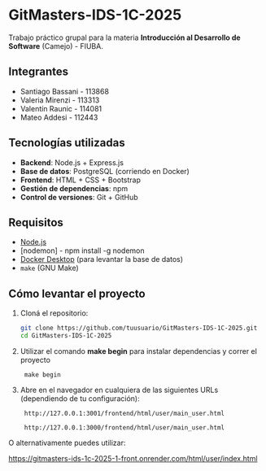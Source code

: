 # GitMasters-IDS-1C-2025

Trabajo práctico grupal para la materia **Introducción al Desarrollo de Software** (Camejo) - FIUBA.

## Integrantes

- Santiago Bassani - 113868  
- Valeria Mirenzi - 113313  
- Valentín Raunic - 114081  
- Mateo Addesi - 112443

## Tecnologías utilizadas

- **Backend**: Node.js + Express.js  
- **Base de datos**: PostgreSQL (corriendo en Docker)  
- **Frontend**: HTML + CSS + Bootstrap  
- **Gestión de dependencias**: npm  
- **Control de versiones**: Git + GitHub


## Requisitos

- [Node.js](https://nodejs.org/)
- [nodemon] - npm install -g nodemon
- [Docker Desktop](https://www.docker.com/products/docker-desktop/) (para levantar la base de datos)
- `make` (GNU Make)

## Cómo levantar el proyecto

1. Cloná el repositorio:

   ```bash
   git clone https://github.com/tuusuario/GitMasters-IDS-1C-2025.git
   cd GitMasters-IDS-1C-2025

2. Utilizar el comando **make begin** para instalar dependencias y correr el proyecto

        make begin

3. Abre en el navegador en cualquiera de las siguientes URLs (dependiendo de tu configuración):

        http://127.0.0.1:3001/frontend/html/user/main_user.html

        http://127.0.0.1:3000/frontend/html/user/main_user.html



O alternativamente puedes utilizar:

https://gitmasters-ids-1c-2025-1-front.onrender.com/html/user/index.html